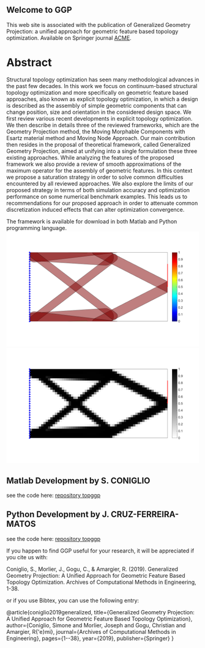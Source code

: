 ## Welcome to GGP

This web site is associated with the publication of Generalized Geometry Projection: a unified approach for geometric feature based topology optimization. Available on Springer journal [ACME](https://link.springer.com/article/10.1007/s11831-019-09362-8). 

# Abstract
Structural topology optimization has seen many methodological advances in the past few decades. In this work we focus on continuum-based structural topology optimization and more specifically on geometric feature based approaches, also known as explicit topology optimization, in which a design is described as the assembly of simple geometric components that can change position, size and orientation in the considered design space. We first review various recent developments in explicit topology optimization. We then describe in details three of the reviewed frameworks, which are the Geometry Projection method, the Moving Morphable Components with Esartz material method and Moving Node Approach. Our main contribution then resides in the proposal of theoretical framework, called Generalized Geometry Projection, aimed at unifying into a single formulation these three existing approaches. While analyzing the features of the proposed framework we also provide a review of smooth approximations of the maximum operator for the assembly of geometric features. In this context we propose a saturation strategy in order to solve common difficulties encountered by all reviewed approaches. We also explore the limits of our proposed strategy in terms of both simulation accuracy and optimization performance on some numerical benchmark examples. This leads us to recommendations for our proposed approach in order to attenuate common discretization induced effects that can alter optimization convergence.

The framework is available for download in both Matlab and Python programming language.
![Example of component plot](26d.png)
![Example of density plot](26e.png)

## Matlab Development by S. CONIGLIO

see the code here:
[repository topggp](https://github.com/topggp/GGP-Matlab)

## Python Development by J. CRUZ-FERREIRA-MATOS 

see the code here:
[repository topggp](https://github.com/topggp/GGP-Python)



If you happen to find GGP useful for your research, it will be appreciated if you cite us with:

Coniglio, S., Morlier, J., Gogu, C., & Amargier, R. (2019). Generalized Geometry Projection: A Unified Approach for Geometric Feature Based Topology Optimization. Archives of Computational Methods in Engineering, 1-38.

or if you use Bibtex, you can use the following entry:

@article{coniglio2019generalized,
  title={Generalized Geometry Projection: A Unified Approach for Geometric Feature Based Topology Optimization},
  author={Coniglio, Simone and Morlier, Joseph and Gogu, Christian and Amargier, R{\'e}mi},
  journal={Archives of Computational Methods in Engineering},
  pages={1--38},
  year={2019},
  publisher={Springer}
}

